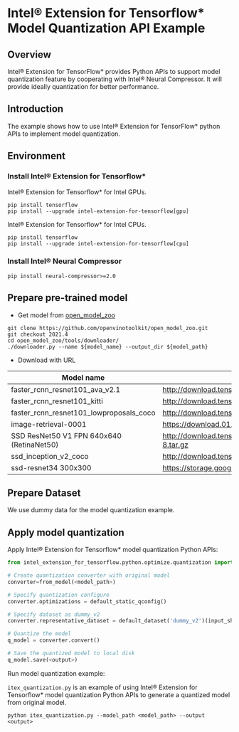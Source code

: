 # Intel® Extension for Tensorflow* Model Quantization API Example

## Overview

Intel® Extension for TensorFlow* provides Python APIs to support model quantization feature by cooperating with Intel® Neural Compressor. It will provide ideally quantization for better performance.

## Introduction

The example shows how to use Intel® Extension for TensorFlow* python APIs to implement model quantization.

## Environment

### Install Intel® Extension for Tensorflow*
Intel® Extension for Tensorflow* for Intel GPUs.

```shell
pip install tensorflow
pip install --upgrade intel-extension-for-tensorflow[gpu]
```

Intel® Extension for Tensorflow* for Intel CPUs.

```shell
pip install tensorflow
pip install --upgrade intel-extension-for-tensorflow[cpu]
```

### Install Intel® Neural Compressor
```shell
pip install neural-compressor>=2.0
```

## Prepare pre-trained model

* Get model from [open_model_zoo](https://github.com/openvinotoolkit/open_model_zoo/tree/2021.4/toolsdownloader/README.md)

```shell
git clone https://github.com/openvinotoolkit/open_model_zoo.git
git checkout 2021.4
cd open_model_zoo/tools/downloader/
./downloader.py --name ${model_name} --output_dir ${model_path}
```
* Download with URL

|	Model name	|	URL	|
|	--------------------------------	|	--------------------------------	|
|	faster_rcnn_resnet101_ava_v2.1	|	http://download.tensorflow.org/models/object_detection/faster_rcnn_resnet101_ava_v2.1_2018_04_30.tar.gz	|
|	faster_rcnn_resnet101_kitti	|	http://download.tensorflow.org/models/object_detection/faster_rcnn_resnet101_kitti_2018_01_28.tar.gz	|
|	faster_rcnn_resnet101_lowproposals_coco	|	http://download.tensorflow.org/models/object_detection/faster_rcnn_resnet101_lowproposals_coco_2018_01_28.tar.gz	|
|	image-retrieval-0001	|	https://download.01.org/opencv/openvino_training_extensions/models/image_retrieval/image-retrieval-0001.tar.gz	|
|	SSD ResNet50 V1 FPN 640x640 (RetinaNet50)	|	http://download.tensorflow.org/models/object_detection/tf2/20200711/ssd_resnet50_v1_fpn_640x640_coco17_tpu-8.tar.gz	|
|	ssd_inception_v2_coco	|	http://download.tensorflow.org/models/object_detection/ssd_inception_v2_coco_2018_01_28.tar.gz	|
|	ssd-resnet34 300x300	|	https://storage.googleapis.com/intel-optimized-tensorflow/models/v1_6/ssd_resnet34_fp32_bs1_pretrained_model.pb	|

## Prepare Dataset
We use dummy data for the model quantization example.

## Apply model quantization
Apply Intel® Extension for Tensorflow* model quantization Python APIs:
```python
from intel_extension_for_tensorflow.python.optimize.quantization import from_model, default_static_qconfig

# Create quantization converter with original model
converter=from_model(<model_path>)

# Specify quantization configure
converter.optimizations = default_static_qconfig()

# Specify dataset as dummy_v2
converter.representative_dataset = default_dataset('dummy_v2')(input_shape=(224, 224, 3), label_shape(1, ))

# Quantize the model
q_model = converter.convert()

# Save the quantized model to local disk
q_model.save(<output>)
```

Run model quantization example:

`itex_quantization.py` is an example of using Intel® Extension for Tensorflow* model quantization Python APIs to generate a quantized model from original model.

```shell
python itex_quantization.py --model_path <model_path> --output <output>
```
